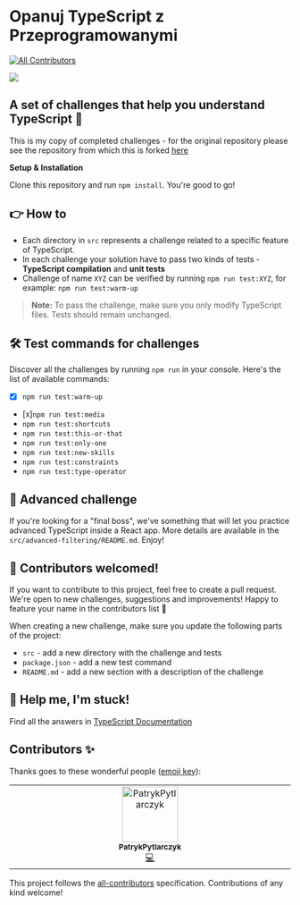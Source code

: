 # Opanuj TypeScript z Przeprogramowanymi

<!-- ALL-CONTRIBUTORS-BADGE:START - Do not remove or modify this section -->

[![All Contributors](https://img.shields.io/badge/all_contributors-1-orange.svg?style=flat-square)](#contributors-)

<!-- ALL-CONTRIBUTORS-BADGE:END -->

![](./media/logo-main.jpg)

## A set of challenges that help you understand TypeScript 🚀

This is my copy of completed challenges - for the original repository please see the repository from which this is forked [here](https://github.com/przeprogramowani/typescript-challenges)

**Setup & Installation**

Clone this repository and run `npm install`. You're good to go!

## 👉 How to

- Each directory in `src` represents a challenge related to a specific feature of TypeScript.
- In each challenge your solution have to pass two kinds of tests - **TypeScript compilation** and **unit tests**
- Challenge of name `XYZ` can be verified by running `npm run test:XYZ`, for example: `npm run test:warm-up`

> **Note:** To pass the challenge, make sure you only modify TypeScript files. Tests should remain unchanged.

## 🛠️ Test commands for challenges

Discover all the challenges by running `npm run` in your console. Here's the list of available commands:

- [x] `npm run test:warm-up`
- [x]`npm run test:media`
- `npm run test:shortcuts`
- `npm run test:this-or-that`
- `npm run test:only-one`
- `npm run test:new-skills`
- `npm run test:constraints`
- `npm run test:type-operator`

## 💪 Advanced challenge

If you're looking for a "final boss", we've something that will let you practice advanced TypeScript inside a React app. More details are available in the `src/advanced-filtering/README.md`. Enjoy!

## 🙌 Contributors welcomed!

If you want to contribute to this project, feel free to create a pull request. We're open to new challenges, suggestions and improvements! Happy to feature your name in the contributors list 🎉

When creating a new challenge, make sure you update the following parts of the project:

- `src` - add a new directory with the challenge and tests
- `package.json` - add a new test command
- `README.md` - add a new section with a description of the challenge

## 🛟 Help me, I'm stuck!

Find all the answers in [TypeScript Documentation](https://www.typescriptlang.org/docs/home.html)

## Contributors ✨

Thanks goes to these wonderful people ([emoji key](https://allcontributors.org/docs/en/emoji-key)):

<!-- ALL-CONTRIBUTORS-LIST:START - Do not remove or modify this section -->
<!-- prettier-ignore-start -->
<!-- markdownlint-disable -->
<table>
  <tbody>
    <tr>
      <td align="center" valign="top" width="14.28%"><a href="https://github.com/PatrykPytlarczyk"><img src="https://avatars.githubusercontent.com/u/138799887?v=4?s=100" width="100px;" alt="PatrykPytlarczyk"/><br /><sub><b>PatrykPytlarczyk</b></sub></a><br /><a href="https://github.com/przeprogramowani/typescript-challenges/commits?author=PatrykPytlarczyk" title="Code">💻</a></td>
    </tr>
  </tbody>
</table>

<!-- markdownlint-restore -->
<!-- prettier-ignore-end -->

<!-- ALL-CONTRIBUTORS-LIST:END -->

This project follows the [all-contributors](https://github.com/all-contributors/all-contributors) specification. Contributions of any kind welcome!
